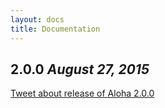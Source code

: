 ```yaml
---
layout: docs
title: Documentation
---
```


## 2.0.0 *August 27, 2015*

[Tweet about release of Aloha 2.0.0](https://twitter.com/eHarmony/status/636965615840837632)
